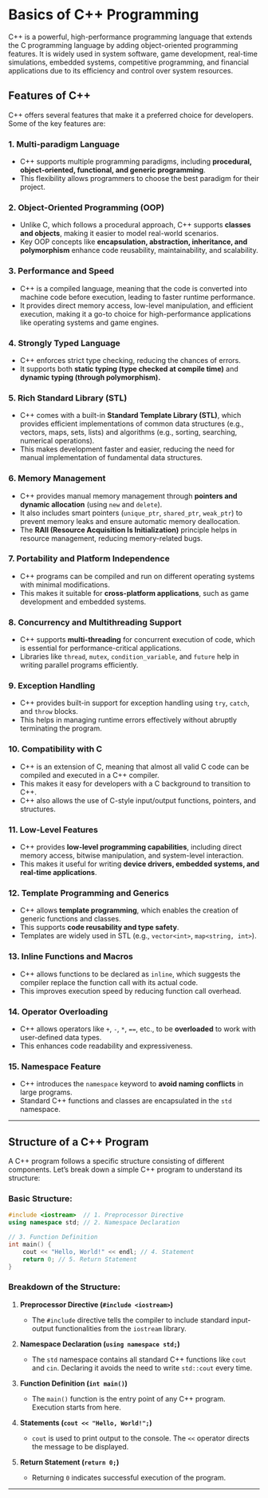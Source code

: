 # Basics of C++ Programming

C++ is a powerful, high-performance programming language that extends the C programming language by adding object-oriented programming features. It is widely used in system software, game development, real-time simulations, embedded systems, competitive programming, and financial applications due to its efficiency and control over system resources.

## Features of C++
C++ offers several features that make it a preferred choice for developers. Some of the key features are:

### 1. **Multi-paradigm Language**
   - C++ supports multiple programming paradigms, including **procedural, object-oriented, functional, and generic programming**.
   - This flexibility allows programmers to choose the best paradigm for their project.

### 2. **Object-Oriented Programming (OOP)**
   - Unlike C, which follows a procedural approach, C++ supports **classes and objects**, making it easier to model real-world scenarios.
   - Key OOP concepts like **encapsulation, abstraction, inheritance, and polymorphism** enhance code reusability, maintainability, and scalability.

### 3. **Performance and Speed**
   - C++ is a compiled language, meaning that the code is converted into machine code before execution, leading to faster runtime performance.
   - It provides direct memory access, low-level manipulation, and efficient execution, making it a go-to choice for high-performance applications like operating systems and game engines.

### 4. **Strongly Typed Language**
   - C++ enforces strict type checking, reducing the chances of errors.
   - It supports both **static typing (type checked at compile time)** and **dynamic typing (through polymorphism).**

### 5. **Rich Standard Library (STL)**
   - C++ comes with a built-in **Standard Template Library (STL)**, which provides efficient implementations of common data structures (e.g., vectors, maps, sets, lists) and algorithms (e.g., sorting, searching, numerical operations).
   - This makes development faster and easier, reducing the need for manual implementation of fundamental data structures.

### 6. **Memory Management**
   - C++ provides manual memory management through **pointers and dynamic allocation** (using `new` and `delete`).
   - It also includes smart pointers (`unique_ptr`, `shared_ptr`, `weak_ptr`) to prevent memory leaks and ensure automatic memory deallocation.
   - The **RAII (Resource Acquisition Is Initialization)** principle helps in resource management, reducing memory-related bugs.

### 7. **Portability and Platform Independence**
   - C++ programs can be compiled and run on different operating systems with minimal modifications.
   - This makes it suitable for **cross-platform applications**, such as game development and embedded systems.

### 8. **Concurrency and Multithreading Support**
   - C++ supports **multi-threading** for concurrent execution of code, which is essential for performance-critical applications.
   - Libraries like `thread`, `mutex`, `condition_variable`, and `future` help in writing parallel programs efficiently.

### 9. **Exception Handling**
   - C++ provides built-in support for exception handling using `try`, `catch`, and `throw` blocks.
   - This helps in managing runtime errors effectively without abruptly terminating the program.

### 10. **Compatibility with C**
   - C++ is an extension of C, meaning that almost all valid C code can be compiled and executed in a C++ compiler.
   - This makes it easy for developers with a C background to transition to C++.
   - C++ also allows the use of C-style input/output functions, pointers, and structures.

### 11. **Low-Level Features**
   - C++ provides **low-level programming capabilities**, including direct memory access, bitwise manipulation, and system-level interaction.
   - This makes it useful for writing **device drivers, embedded systems, and real-time applications**.

### 12. **Template Programming and Generics**
   - C++ allows **template programming**, which enables the creation of generic functions and classes.
   - This supports **code reusability and type safety**.
   - Templates are widely used in STL (e.g., `vector<int>`, `map<string, int>`).

### 13. **Inline Functions and Macros**
   - C++ allows functions to be declared as `inline`, which suggests the compiler replace the function call with its actual code.
   - This improves execution speed by reducing function call overhead.

### 14. **Operator Overloading**
   - C++ allows operators like `+`, `-`, `*`, `==`, etc., to be **overloaded** to work with user-defined data types.
   - This enhances code readability and expressiveness.

### 15. **Namespace Feature**
   - C++ introduces the `namespace` keyword to **avoid naming conflicts** in large programs.
   - Standard C++ functions and classes are encapsulated in the `std` namespace.

---

## Structure of a C++ Program
A C++ program follows a specific structure consisting of different components. Let’s break down a simple C++ program to understand its structure:

### Basic Structure:
```cpp
#include <iostream>  // 1. Preprocessor Directive
using namespace std; // 2. Namespace Declaration

// 3. Function Definition
int main() {
    cout << "Hello, World!" << endl; // 4. Statement
    return 0; // 5. Return Statement
}
```
### Breakdown of the Structure:

1. **Preprocessor Directive (`#include <iostream>`)**
   - The `#include` directive tells the compiler to include standard input-output functionalities from the `iostream` library.

2. **Namespace Declaration (`using namespace std;`)**
   - The `std` namespace contains all standard C++ functions like `cout` and `cin`. Declaring it avoids the need to write `std::cout` every time.

3. **Function Definition (`int main()`)**
   - The `main()` function is the entry point of any C++ program. Execution starts from here.

4. **Statements (`cout << "Hello, World!";`)**
   - `cout` is used to print output to the console. The `<<` operator directs the message to be displayed.

5. **Return Statement (`return 0;`)**
   - Returning `0` indicates successful execution of the program.

---


